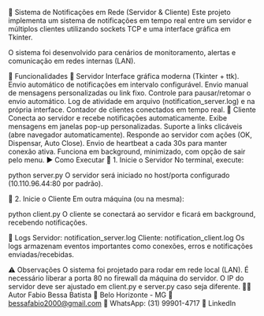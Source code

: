 📢 Sistema de Notificações em Rede (Servidor & Cliente)
Este projeto implementa um sistema de notificações em tempo real entre um servidor e múltiplos clientes utilizando sockets TCP e uma interface gráfica em Tkinter.

O sistema foi desenvolvido para cenários de monitoramento, alertas e comunicação em redes internas (LAN).

🚀 Funcionalidades
🔹 Servidor
Interface gráfica moderna (Tkinter + ttk).
Envio automático de notificações em intervalo configurável.
Envio manual de mensagens personalizadas ou link fixo.
Controle para pausar/retomar o envio automático.
Log de atividade em arquivo (notification_server.log) e na própria interface.
Contador de clientes conectados em tempo real.
🔹 Cliente
Conecta ao servidor e recebe notificações automaticamente.
Exibe mensagens em janelas pop-up personalizadas.
Suporte a links clicáveis (abre navegador automaticamente).
Responde ao servidor com ações (OK, Dispensar, Auto Close).
Envio de heartbeat a cada 30s para manter conexão ativa.
Funciona em background, minimizado, com opção de sair pelo menu.
▶️ Como Executar
🔹 1. Inicie o Servidor
No terminal, execute:

python server.py
O servidor será iniciado no host/porta configurado (10.110.96.44:80 por padrão).

🔹 2. Inicie o Cliente
Em outra máquina (ou na mesma):

python client.py
O cliente se conectará ao servidor e ficará em background, recebendo notificações.

📝 Logs
Servidor: notification_server.log
Cliente: notification_client.log
Os logs armazenam eventos importantes como conexões, erros e notificações enviadas/recebidas.

⚠️ Observações
O sistema foi projetado para rodar em rede local (LAN).
É necessário liberar a porta 80 no firewall da máquina do servidor.
O IP do servidor deve ser ajustado em client.py e server.py caso seja diferente.
👨‍💻 Autor
Fabio Bessa Batista
📍 Belo Horizonte - MG
📧 bessafabio2000@gmail.com
📱 WhatsApp: (31) 99901-4717
🔗 LinkedIn
